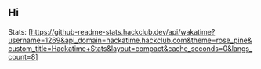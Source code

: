 ## Hi

Stats:
[https://github-readme-stats.hackclub.dev/api/wakatime?username=1269&api_domain=hackatime.hackclub.com&theme=rose_pine&custom_title=Hackatime+Stats&layout=compact&cache_seconds=0&langs_count=8]


<!--
**Rishthewizard/Rishthewizard** is a ✨ _special_ ✨ repository because its `README.md` (this file) appears on your GitHub profile.

Here are some ideas to get you started:

- 🔭 I’m currently working on ...
- 🌱 I’m currently learning ...
- 👯 I’m looking to collaborate on ...
- 🤔 I’m looking for help with ...
- 💬 Ask me about ...
- 📫 How to reach me: ...
- 😄 Pronouns: ...
- ⚡ Fun fact: ...
-->
